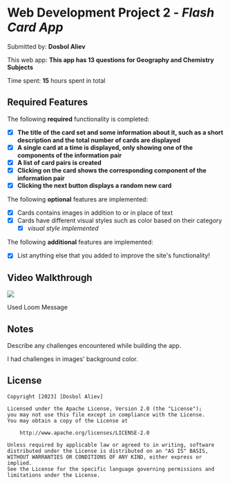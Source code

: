# Web Development Project 2 - *Flash Card App*

Submitted by: **Dosbol Aliev**

This web app: **This app has 13 questions for Geography and Chemistry Subjects**

Time spent: **15** hours spent in total

## Required Features

The following **required** functionality is completed:

- [X] **The title of the card set and some information about it, such as a short description and the total number of cards are displayed**
- [X] **A single card at a time is displayed, only showing one of the components of the information pair**
- [X] **A list of card pairs is created**
- [X] **Clicking on the card shows the corresponding component of the information pair**
- [X] **Clicking the next button displays a random new card**

The following **optional** features are implemented:

- [X] Cards contains images in addition to or in place of text
- [X] Cards have different visual styles such as color based on their category
  - [X] *visual style implemented*

The following **additional** features are implemented:

* [X] List anything else that you added to improve the site's functionality!



## Video Walkthrough
<a href="https://www.loom.com/share/1175e3cddc924cd48e8f0a2c4fa25b05">
    <img style="max-width:300px;" src="https://cdn.loom.com/sessions/thumbnails/1175e3cddc924cd48e8f0a2c4fa25b05-with-play.gif">
  </a>
  
  Used Loom Message
  

## Notes

Describe any challenges encountered while building the app.

I had challenges in images' background color.

## License

    Copyright [2023] [Dosbol Aliev]

    Licensed under the Apache License, Version 2.0 (the "License");
    you may not use this file except in compliance with the License.
    You may obtain a copy of the License at

        http://www.apache.org/licenses/LICENSE-2.0

    Unless required by applicable law or agreed to in writing, software
    distributed under the License is distributed on an "AS IS" BASIS,
    WITHOUT WARRANTIES OR CONDITIONS OF ANY KIND, either express or implied.
    See the License for the specific language governing permissions and
    limitations under the License.
